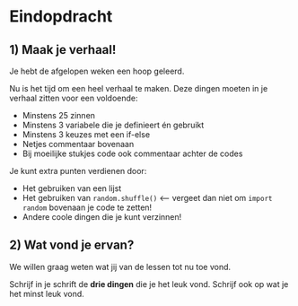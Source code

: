 # Eindopdracht

## 1\) Maak je verhaal!

Je hebt de afgelopen weken een hoop geleerd.

Nu is het tijd om een heel verhaal te maken. Deze dingen moeten in je verhaal zitten voor een voldoende:

* Minstens 25 zinnen
* Minstens 3 variabele die je definieert én gebruikt
* Minstens 3 keuzes met een if-else
* Netjes commentaar bovenaan
* Bij moeilijke stukjes code ook commentaar achter de codes  

Je kunt extra punten verdienen door:

* Het gebruiken van een lijst
* Het gebruiken van `random.shuffle()` &lt;— vergeet dan niet om `import random` bovenaan je code te zetten!
* Andere coole dingen die je kunt verzinnen!

## 2\) Wat vond je ervan?

We willen graag weten wat jij van de lessen tot nu toe vond.

Schrijf in je schrift de **drie dingen** die je het leuk vond. Schrijf ook op wat je het minst leuk vond.

